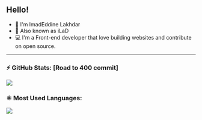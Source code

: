 
## Hello!

- 👋 I'm ImadEddine Lakhdar
- 👨‍ Also known as iLaD
- 💻 I'm a Front-end developer that love building websites and contribute on open source. 
---
 
  ### ⚡ GitHub Stats: [Road to 400 commit]
  
  <img align="center" display="block" src="https://github-readme-stats.vercel.app/api?username=iLaD08&theme=dark" />
  
   ### ⚛️ Most Used Languages:
  <img align="center" display="block" display="block" src="https://github-readme-stats.vercel.app/api/top-langs/?username=iLaD08&layout=compact&theme=dark" />

